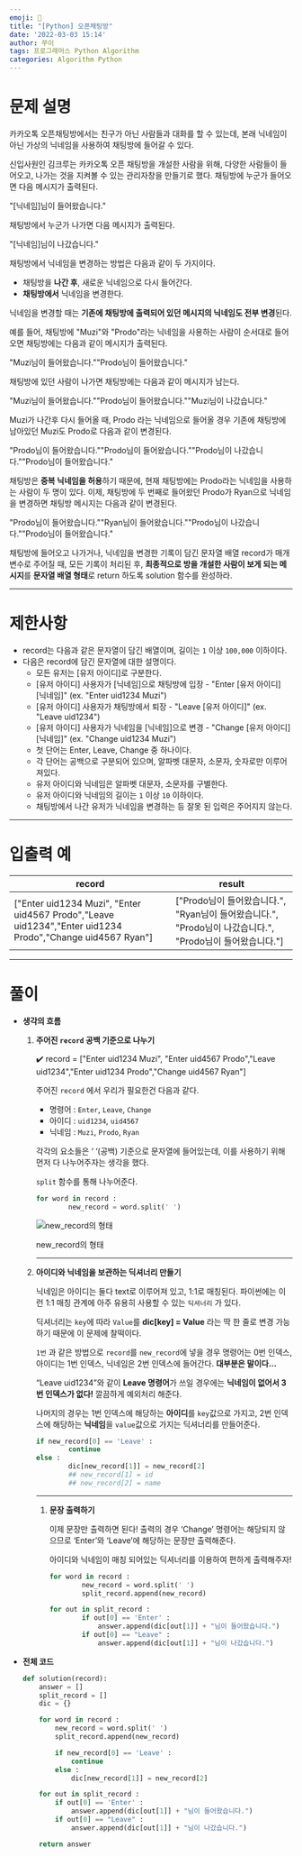 ```yaml
---
emoji: 💙
title: "[Python] 오픈채팅방"
date: '2022-03-03 15:14'
author: 쭈이
tags: 프로그래머스 Python Algorithm
categories: Algorithm Python
---
```


# 문제 설명

카카오톡 오픈채팅방에서는 친구가 아닌 사람들과 대화를 할 수 있는데, 본래 닉네임이 아닌 가상의 닉네임을 사용하여 채팅방에 들어갈 수 있다.

신입사원인 김크루는 카카오톡 오픈 채팅방을 개설한 사람을 위해, 다양한 사람들이 들어오고, 나가는 것을 지켜볼 수 있는 관리자창을 만들기로 했다. 채팅방에 누군가 들어오면 다음 메시지가 출력된다.

"[닉네임]님이 들어왔습니다."

채팅방에서 누군가 나가면 다음 메시지가 출력된다.

"[닉네임]님이 나갔습니다."

채팅방에서 닉네임을 변경하는 방법은 다음과 같이 두 가지이다.

- 채팅방을 **나간 후**, 새로운 닉네임으로 다시 들어간다.
- **채팅방에서** 닉네임을 변경한다.

닉네임을 변경할 때는 **기존에 채팅방에 출력되어 있던 메시지의 닉네임도 전부 변경**된다.

예를 들어, 채팅방에 "Muzi"와 "Prodo"라는 닉네임을 사용하는 사람이 순서대로 들어오면 채팅방에는 다음과 같이 메시지가 출력된다.

"Muzi님이 들어왔습니다.""Prodo님이 들어왔습니다."

채팅방에 있던 사람이 나가면 채팅방에는 다음과 같이 메시지가 남는다.

"Muzi님이 들어왔습니다.""Prodo님이 들어왔습니다.""Muzi님이 나갔습니다."

Muzi가 나간후 다시 들어올 때, Prodo 라는 닉네임으로 들어올 경우 기존에 채팅방에 남아있던 Muzi도 Prodo로 다음과 같이 변경된다.

"Prodo님이 들어왔습니다.""Prodo님이 들어왔습니다.""Prodo님이 나갔습니다.""Prodo님이 들어왔습니다."

채팅방은 **중복 닉네임을 허용**하기 때문에, 현재 채팅방에는 Prodo라는 닉네임을 사용하는 사람이 두 명이 있다. 이제, 채팅방에 두 번째로 들어왔던 Prodo가 Ryan으로 닉네임을 변경하면 채팅방 메시지는 다음과 같이 변경된다.

"Prodo님이 들어왔습니다.""Ryan님이 들어왔습니다.""Prodo님이 나갔습니다.""Prodo님이 들어왔습니다."

채팅방에 들어오고 나가거나, 닉네임을 변경한 기록이 담긴 문자열 배열 record가 매개변수로 주어질 때, 모든 기록이 처리된 후, **최종적으로 방을 개설한 사람이 보게 되는 메시지**를 **문자열 배열 형태**로 return 하도록 solution 함수를 완성하라.

---

# 제한사항

- record는 다음과 같은 문자열이 담긴 배열이며, 길이는 `1` 이상 `100,000` 이하이다.
- 다음은 record에 담긴 문자열에 대한 설명이다.
    - 모든 유저는 [유저 아이디]로 구분한다.
    - [유저 아이디] 사용자가 [닉네임]으로 채팅방에 입장 - "Enter [유저 아이디] [닉네임]" (ex. "Enter uid1234 Muzi")
    - [유저 아이디] 사용자가 채팅방에서 퇴장 - "Leave [유저 아이디]" (ex. "Leave uid1234")
    - [유저 아이디] 사용자가 닉네임을 [닉네임]으로 변경 - "Change [유저 아이디] [닉네임]" (ex. "Change uid1234 Muzi")
    - 첫 단어는 Enter, Leave, Change 중 하나이다.
    - 각 단어는 공백으로 구분되어 있으며, 알파벳 대문자, 소문자, 숫자로만 이루어져있다.
    - 유저 아이디와 닉네임은 알파벳 대문자, 소문자를 구별한다.
    - 유저 아이디와 닉네임의 길이는 `1` 이상 `10` 이하이다.
    - 채팅방에서 나간 유저가 닉네임을 변경하는 등 잘못 된 입력은 주어지지 않는다.

---

# 입출력 예

| record | result |
| --- | --- |
| ["Enter uid1234 Muzi", "Enter uid4567 Prodo","Leave uid1234","Enter uid1234 Prodo","Change uid4567 Ryan"] | ["Prodo님이 들어왔습니다.", "Ryan님이 들어왔습니다.", "Prodo님이 나갔습니다.", "Prodo님이 들어왔습니다."] |

---

# 풀이

- **생각의 흐름**
    1. **주어진 `record` 공백 기준으로 나누기**
        
        <aside>
        ✔️ record = ["Enter uid1234 Muzi", "Enter uid4567 Prodo","Leave uid1234","Enter uid1234 Prodo","Change uid4567 Ryan"]
        
        </aside>
        
        주어진 `record` 에서 우리가 필요한건 다음과 같다.
        
        - 명령어 : `Enter`, `Leave`, `Change`
        - 아이디 : `uid1234`, `uid4567`
        - 닉네임 : `Muzi`, `Prodo`, `Ryan`
        
        각각의 요소들은 ‘ ‘(공백) 기준으로 문자열에 들어있는데, 이를 사용하기 위해 먼저 다 나누어주자는 생각을 했다.
        
         `split` 함수를 통해 나누어준다.
        
        ```python
        for word in record :
                new_record = word.split(' ')
        ```
        
        ![new_record의 형태](%5BPython%5D%20%E1%84%8B%202c971/Untitled.png)
        
        new_record의 형태
        
        ---
        
    2. **아이디와 닉네임을 보관하는 딕셔너리 만들기**
        
        닉네임은 아이디는 둘다 text로 이루어져 있고, 1:1로 매칭된다. 파이썬에는 이런 1:1 매칭 관계에 아주 유용히 사용할 수 있는 `딕셔너리` 가 있다.
        
        딕셔너리는 `key`에 따라 `Value`를 **dic[key] = Value** 라는 딱 한 줄로 변경 가능하기 때문에 이 문제에 찰떡이다.
        
        `1번` 과 같은 방법으로 `record`를 `new_record`에 넣을 경우 명령어는 0번 인덱스, 아이디는 1번 인덱스, 닉네임은 2번 인덱스에 들어간다. **대부분은 말이다...**
        
        “Leave uid1234”와 같이 **Leave 명령어**가 쓰일 경우에는 **닉네임이 없어서 3번 인덱스가 없다!** 깔끔하게 예외처리 해준다.
        
        나머지의 경우는 1번 인덱스에 해당하는 **아이디**를 `key`값으로 가지고, 2번 인덱스에 해당하는 **닉네임**을 `value`값으로 가지는 딕셔너리를 만들어준다.
        
        ```python
        if new_record[0] == 'Leave' :
        		continue
        else :
        		dic[new_record[1]] = new_record[2]
        		## new_record[1] = id
        		## new_record[2] = name
        ```
        
        ---
        
        1. **문장 출력하기**
            
            이제 문장만 출력하면 된다! 출력의 경우 ‘Change’ 명령어는 해당되지 않으므로 ‘Enter’와 ‘Leave’에 해당하는 문장만 출력해준다.
            
            아이디와 닉네임이 매칭 되어있는 딕셔너리를 이용하여 편하게 출력해주자!
            
            ```python
            for word in record :
                    new_record = word.split(' ')
                    split_record.append(new_record)
            
            for out in split_record :
                    if out[0] == 'Enter' :
                        answer.append(dic[out[1]] + "님이 들어왔습니다.")
                    if out[0] == "Leave" :
                        answer.append(dic[out[1]] + "님이 나갔습니다.")
            ```
            
- **전체 코드**
    
    ```python
    def solution(record):
        answer = []
        split_record = []
        dic = {}
    
        for word in record :
            new_record = word.split(' ')
            split_record.append(new_record)
    
            if new_record[0] == 'Leave' :
                continue
            else :
                dic[new_record[1]] = new_record[2]
    
        for out in split_record :
            if out[0] == 'Enter' :
                answer.append(dic[out[1]] + "님이 들어왔습니다.")
            if out[0] == "Leave" :
                answer.append(dic[out[1]] + "님이 나갔습니다.")
    
        return answer
    ```

```toc

```